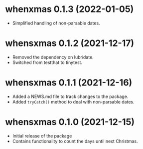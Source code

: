 # whenxmas 0.1.3 (2022-01-05)

* Simplified handling of non-parsable dates.

# whensxmas 0.1.2 (2021-12-17)

* Removed the dependency on lubridate. 
* Switched from testthat to tinytest.

# whensxmas 0.1.1 (2021-12-16)

* Added a NEWS.md file to track changes to the package.
* Added `tryCatch()` method to deal with non-parsable dates.

# whensxmas 0.1.0 (2021-12-15)

* Initial release of the package
* Contains functionality to count the days until next Christmas.
